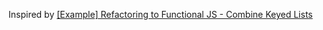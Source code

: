 Inspired by [[Example] Refactoring to Functional JS - Combine Keyed Lists](https://rebootjeff.github.io/blog/2015/12/11/example-refactoring-to-functional-js-combine-keyed-lists/)
